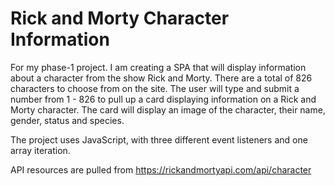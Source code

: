 # Rick and Morty Character Information

For my phase-1 project. I am creating a SPA that will display information about a character from the show Rick and Morty. There are a total of 826 characters to choose from on the site. The user will type and submit a number from 1 - 826 to pull up a card displaying information on a Rick and Morty character. The card will display an image of the character, their name, gender, status and species. 

The project uses JavaScript, with three different event listeners and one array iteration. 

API resources are pulled from <https://rickandmortyapi.com/api/character>